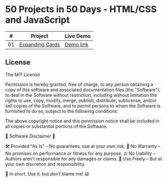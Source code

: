 # 50 Projects in 50 Days - HTML/CSS and JavaScript

|  #  | Project                                                                                                                     | Live Demo                                                                         |
| :-: | --------------------------------------------------------------------------------------------------------------------------- | --------------------------------------------------------------------------------- |
| 01  | [Expanding Cards](https://github.com/dineshraj100/50projects50days/tree/master/1.Expanding_cards)                           | [Demo link](https://expandingcardsforpsgames.netlify.app/)                        |

## License

The MIT License

Permission is hereby granted, free of charge, to any person obtaining a copy
of this software and associated documentation files (the "Software"), to deal
in the Software without restriction, including without limitation the rights
to use, copy, modify, merge, publish, distribute, sublicense, and/or sell
copies of the Software, and to permit persons to whom the Software is
furnished to do so, subject to the following conditions:

The above copyright notice and this permission notice shall be included in
all copies or substantial portions of the Software.

🔹 Software Disclaimer 🔹

🛠️ Provided "As Is" – No guarantees, use at your own risk.
📜 No Warranty – No promises on performance or fitness for any purpose.
⚖️ No Liability – Authors aren't responsible for any damages or claims.
🔄 Use Freely – But at your own discretion and responsibility.

🚀 In short: Use it, but don’t blame me! 😃

